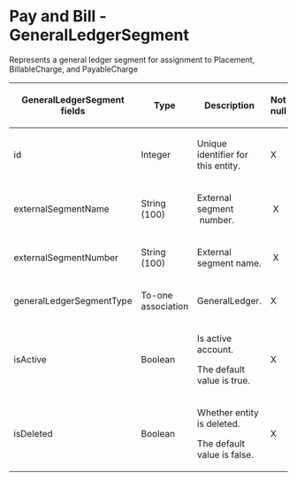# Pay and Bill - GeneralLedgerSegment

Represents a general ledger segment for assignment to Placement, BillableCharge, and PayableCharge

<table>
<colgroup>
<col width="20%" />
<col width="20%" />
<col width="20%" />
<col width="20%" />
<col width="20%" />
</colgroup>
<thead>
<tr class="header">
<th><p><strong>GeneralLedgerSegment</strong> fields</p></th>
<th>Type</th>
<th>Description</th>
<th>Not null</th>
<th>Read-only</th>
</tr>
</thead>
<tbody>
<tr class="odd">
<td><p>id</p></td>
<td><p>Integer</p></td>
<td><p>Unique identifier for this entity.</p></td>
<td><p>X</p></td>
<td><p> </p></td>
</tr>
<tr class="even">
<td>externalSegmentName</td>
<td><span>String (100)</span></td>
<td><p>External <span>segment</span> <span> </span>number.</p></td>
<td> X</td>
<td> </td>
</tr>
<tr class="odd">
<td>externalSegmentNumber</td>
<td><p>String (100)</p></td>
<td><p>External <span>segment </span>name.</p></td>
<td> X</td>
<td> </td>
</tr>
<tr class="even">
<td>generalLedgerSegmentType</td>
<td><p>To-one association</p></td>
<td>GeneralLedger.</td>
<td>X</td>
<td>X</td>
</tr>
<tr class="odd">
<td>isActive</td>
<td><p>Boolean</p></td>
<td><p>Is active account.</p>
<p>The default value is true.</p></td>
<td>X</td>
<td> </td>
</tr>
<tr class="even">
<td>isDeleted</td>
<td><p>Boolean</p></td>
<td><p><span>Whether entity is deleted.</span></p>
<p><span>The default value is false.</span></p></td>
<td><span>X</span></td>
<td>X</td>
</tr>
</tbody>
</table>


